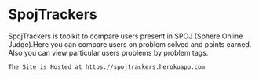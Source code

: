 # SpojTrackers
SpojTrackers is toolkit to compare users present in SPOJ (Sphere Online Judge).Here you can compare users on problem solved and points earned. Also you can view particular users problems by problem tags.

```
The Site is Hosted at https://spojtrackers.herokuapp.com
```

